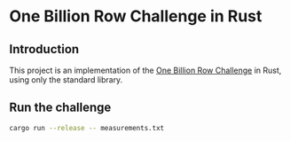 # One Billion Row Challenge in Rust

## Introduction

This project is an implementation of the [One Billion Row Challenge](https://www.morling.dev/blog/one-billion-row-challenge/) in Rust, using only the standard library.

## Run the challenge

```bash
cargo run --release -- measurements.txt
```
